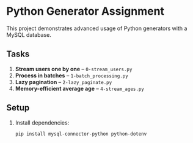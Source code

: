 # Python Generator Assignment

This project demonstrates advanced usage of Python generators with a MySQL database.

## Tasks

1. **Stream users one by one** – `0-stream_users.py`
2. **Process in batches** – `1-batch_processing.py`
3. **Lazy pagination** – `2-lazy_paginate.py`
4. **Memory-efficient average age** – `4-stream_ages.py`

## Setup

1. Install dependencies:
   ```bash
   pip install mysql-connector-python python-dotenv
